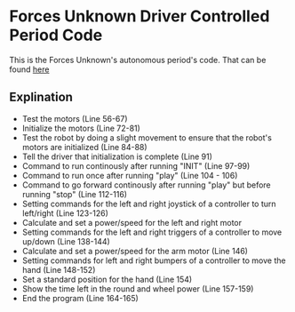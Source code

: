 # Forces Unknown Driver Controlled Period Code

This is the Forces Unknown's autonomous period's code. That can be found [here](https://github.com/Pooky436/FTC-2019-2020---Main-Code/blob/master/Driver%20Controlled%20Period/TestIterativeOpMode.java)

## Explination

* Test the motors (Line 56-67)
* Initialize the motors (Line 72-81)
* Test the robot by doing a slight movement to ensure that the robot's motors are initialized (Line 84-88)
* Tell the driver that initialization is complete (Line 91)
* Command to run continously after running "INIT" (Line 97-99)
* Command to run once after running "play" (Line 104 - 106)
* Command to go forward continously after running "play" but before running "stop" (Line 112-116)
* Setting commands for the left and right joystick of a controller to turn left/right (Line 123-126)
* Calculate and set a power/speed for the left and right motor
* Setting commands for the left and right triggers of a controller to move up/down (Line 138-144)
* Calculate and set a power/speed for the arm motor (Line 146)
* Setting commands for left and right bumpers of a controller to move the hand (Line 148-152)
* Set a standard position for the hand (Line 154)
* Show the time left in the round and wheel power (Line 157-159)
* End the program (Line 164-165)
